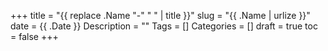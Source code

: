 +++
title = "{{ replace .Name "-" " " | title }}"
slug = "{{ .Name | urlize }}"
date = {{ .Date }}
Description = ""
Tags = []
Categories = []
draft = true
toc = false
+++
